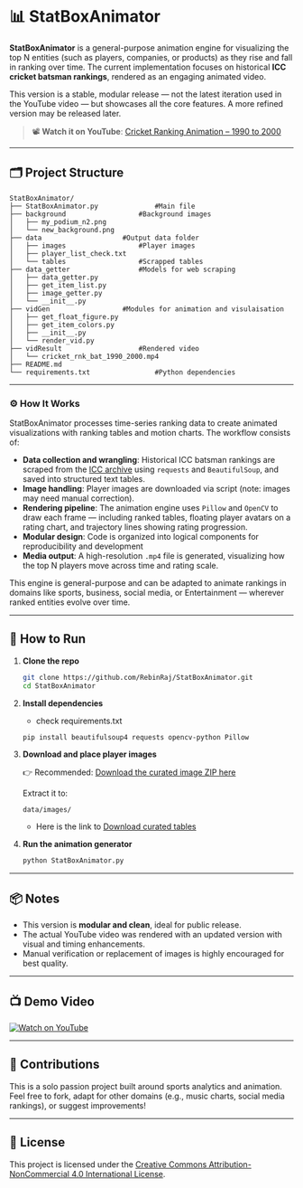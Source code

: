 # 📊 StatBoxAnimator

**StatBoxAnimator** is a general-purpose animation engine for visualizing the top N entities (such as players, companies, or products) as they rise and fall in ranking over time. The current implementation focuses on historical **ICC cricket batsman rankings**, rendered as an engaging animated video.

This version is a stable, modular release — not the latest iteration used in the YouTube video — but showcases all the core features. A more refined version may be released later.

> 📽️ **Watch it on YouTube**: [Cricket Ranking Animation – 1990 to 2000](https://youtu.be/2it1ejeMUxg?si=x3tR690H1IiP3XHM)


---

## 🗂️ Project Structure

```
StatBoxAnimator/
├── StatBoxAnimator.py				#Main file
├── background					#Background images
│   ├── my_podium_n2.png
│   └── new_background.png
├── data					#Output data folder
│   ├── images					#Player images
│   ├── player_list_check.txt		
│   └── tables					#Scrapped tables
├── data_getter					#Models for web scraping
│   ├── data_getter.py
│   ├── get_item_list.py
│   ├── image_getter.py
│   └── __init__.py
├── vidGen					#Modules for animation and visulaisation
│   ├── get_float_figure.py
│   ├── get_item_colors.py
│   ├── __init__.py
│   └── render_vid.py
├── vidResult					#Rendered video
│   └── cricket_rnk_bat_1990_2000.mp4
├── README.md
└── requirements.txt				#Python dependencies
```

---
### ⚙️ How It Works

StatBoxAnimator processes time-series ranking data to create animated visualizations with ranking tables and motion charts. The workflow consists of:

- **Data collection and wrangling**: Historical ICC batsman rankings are scraped from the [ICC archive](https://www.relianceiccrankings.com) using `requests` and `BeautifulSoup`, and saved into structured text tables.
- **Image handling**: Player images are downloaded via script (note: images may need manual correction).
- **Rendering pipeline**: The animation engine uses `Pillow` and `OpenCV` to draw each frame — including ranked tables, floating player avatars on a rating chart, and trajectory lines showing rating progression.
- **Modular design**: Code is organized into logical components for reproducibility and development
- **Media output**: A high-resolution `.mp4` file is generated, visualizing how the top N players move across time and rating scale.

This engine is general-purpose and can be adapted to animate rankings in domains like sports, business, social media, or Entertainment — wherever ranked entities evolve over time.

---

## 🔧 How to Run

1. **Clone the repo**
    ```bash
    git clone https://github.com/RebinRaj/StatBoxAnimator.git
    cd StatBoxAnimator
    ```

2. **Install dependencies**
    - check requirements.txt
    ```bash
    pip install beautifulsoup4 requests opencv-python Pillow
    ```

3. **Download and place player images**

    👉 Recommended: [Download the curated image ZIP here](https://drive.google.com/file/d/1HlcYAcI-KswJOxU7k7A3NU5OwtmPAm9N/view?usp=drive_link)
   
    Extract it to:
    ```
    data/images/
    ```
    - Here is the link to [Download curated tables](https://drive.google.com/file/d/1_nq4hUSniMor5Bxx2Nvg7FSOKRfMk4Je/view?usp=drive_link)
  
5. **Run the animation generator**
    ```bash
    python StatBoxAnimator.py
    ```

---

## 📦 Notes

- This version is **modular and clean**, ideal for public release.
- The actual YouTube video was rendered with an updated version with visual and timing enhancements.
- Manual verification or replacement of images is highly encouraged for best quality.

---

## 📺 Demo Video

[![Watch on YouTube](https://img.youtube.com/vi/2it1ejeMUxg/0.jpg)](https://youtu.be/2it1ejeMUxg?si=x3tR690H1IiP3XHM)

---

## 🤝 Contributions

This is a solo passion project built around sports analytics and animation. Feel free to fork, adapt for other domains (e.g., music charts, social media rankings), or suggest improvements!

---

## 📄 License

This project is licensed under the [Creative Commons Attribution-NonCommercial 4.0 International License](https://creativecommons.org/licenses/by-nc/4.0/).
